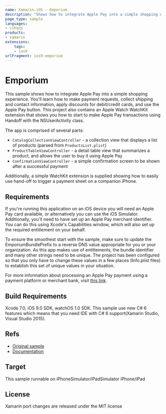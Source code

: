```yaml
---
name: Xamarin.iOS - Emporium
description: "Shows how to integrate Apple Pay into a simple shopping experience. Learn how to make payment requests, collect shipping and... (iOS9)"
page_type: sample
languages:
- csharp
products:
- xamarin
extensions:
    tags:
    - ios9
urlFragment: ios9-emporium
---
```

# Emporium

This sample shows how to integrate Apple Pay into a simple shopping experience. You'll learn how to make payment requests, collect shipping and contact information, apply discounts for debit/credit cards, and use the Apple Pay button. This project also contains an Apple Watch WatchKit extension that shows you how to start to make Apple Pay transactions using Handoﬀ with the NSUserActivity class.

The app is comprised of several parts:

* `CatalogCollectionViewController` - a collection view that displays a list of products (parsed from `ProductsList.plist`)
* `ProductTableViewController` - a detail table view that summarizes a product, and allows the user to buy it using Apple Pay
* `ConfirmationViewController` - a simple confirmation screen to be shown after a successful payment

Additionally, a simple WatchKit extension is supplied showing how to easily use hand-off to trigger a payment sheet on a companion iPhone.

## Requirements

If you're running this application on an iOS device you will need an Apple Pay card available, or alternatively you can use the iOS Simulator. Additionally, you'll need to have set up an Apple Pay merchant identifier. You can do this using Xcode's Capabilities window, which will also set up the required entitlement on your behalf.

To ensure the smoothest start with the sample, make sure to update the EmporiumBundlePrefix to a reverse DNS value appropriate for you or your organization. As this app makes use of entitlements, the bundle identifier and many other strings need to be unique. The project has been configured so that you only have to change these values in a few places (Info.plist files) to establish this set of unique values in your situation.

For more information about processing an Apple Pay payment using a payment platform or merchant bank, visit [this link](http://developer.apple.com/apple-pay).

## Build Requirements

Xcode 7.0, iOS 9.0 SDK, watchOS 1.0 SDK. This sample use new C# 6 features which means that you need IDE with C# 6 support(Xamarin Studio, Visual Studio 2015).

## Refs

* [Original sample](https://developer.apple.com/library/prerelease/watchos/samplecode/Emporium/Introduction/Intro.html)
* [Documentation](http://developer.apple.com/apple-pay)

## Target

This sample runnable on iPhoneSimulator/iPadSimulator iPhone/iPad

## License

Xamarin port changes are released under the MIT license
